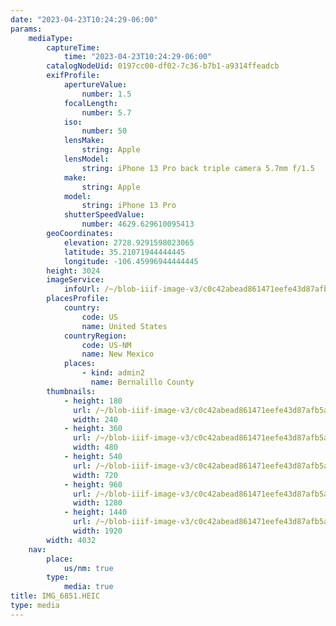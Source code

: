 ```yaml
---
date: "2023-04-23T10:24:29-06:00"
params:
    mediaType:
        captureTime:
            time: "2023-04-23T10:24:29-06:00"
        catalogNodeUid: 0197cc00-df02-7c36-b7b1-a9314ffeadcb
        exifProfile:
            apertureValue:
                number: 1.5
            focalLength:
                number: 5.7
            iso:
                number: 50
            lensMake:
                string: Apple
            lensModel:
                string: iPhone 13 Pro back triple camera 5.7mm f/1.5
            make:
                string: Apple
            model:
                string: iPhone 13 Pro
            shutterSpeedValue:
                number: 4629.629610095413
        geoCoordinates:
            elevation: 2728.9291598023065
            latitude: 35.21071944444445
            longitude: -106.45996944444445
        height: 3024
        imageService:
            infoUrl: /~/blob-iiif-image-v3/c0c42abead861471eefe43d87afb5a71987e988a1da732344a45b2dde8ce6eed/info.json
        placesProfile:
            country:
                code: US
                name: United States
            countryRegion:
                code: US-NM
                name: New Mexico
            places:
                - kind: admin2
                  name: Bernalillo County
        thumbnails:
            - height: 180
              url: /~/blob-iiif-image-v3/c0c42abead861471eefe43d87afb5a71987e988a1da732344a45b2dde8ce6eed/full/240%2C180/0/default.jpg
              width: 240
            - height: 360
              url: /~/blob-iiif-image-v3/c0c42abead861471eefe43d87afb5a71987e988a1da732344a45b2dde8ce6eed/full/480%2C360/0/default.jpg
              width: 480
            - height: 540
              url: /~/blob-iiif-image-v3/c0c42abead861471eefe43d87afb5a71987e988a1da732344a45b2dde8ce6eed/full/720%2C540/0/default.jpg
              width: 720
            - height: 960
              url: /~/blob-iiif-image-v3/c0c42abead861471eefe43d87afb5a71987e988a1da732344a45b2dde8ce6eed/full/1280%2C960/0/default.jpg
              width: 1280
            - height: 1440
              url: /~/blob-iiif-image-v3/c0c42abead861471eefe43d87afb5a71987e988a1da732344a45b2dde8ce6eed/full/1920%2C1440/0/default.jpg
              width: 1920
        width: 4032
    nav:
        place:
            us/nm: true
        type:
            media: true
title: IMG_6851.HEIC
type: media
---
```

